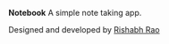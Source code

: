 **Notebook**
A simple note taking app.

Designed and developed by [Rishabh Rao](http://rishabhsrao.github.com "Visit my website.")